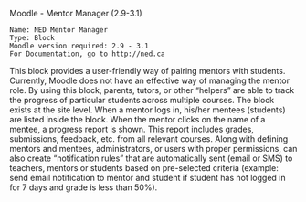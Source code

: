 Moodle - Mentor Manager (2.9-3.1)

    Name: NED Mentor Manager
    Type: Block
    Moodle version required: 2.9 - 3.1
    For Documentation, go to http://ned.ca 


This block provides a user-friendly way of pairing mentors with students. Currently, Moodle does not have an effective way of managing the mentor role. By using this block, parents, tutors, or other “helpers” are able to track the progress of particular students across multiple courses.  The block exists at the site level. When a mentor logs in, his/her mentees (students) are listed inside the block.  When the mentor clicks on the name of a mentee, a progress report is shown. This report includes grades, submissions, feedback, etc. from all relevant courses. Along with defining mentors and mentees, administrators, or users with proper permissions,  can also create “notification rules” that are automatically sent (email or SMS) to teachers, mentors or students based on pre-selected criteria (example: send email notification to mentor and student if student has not logged in for 7 days and grade is less than 50%). 
